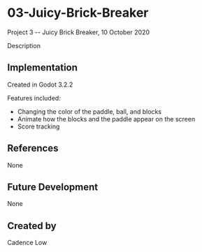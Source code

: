 # 03-Juicy-Brick-Breaker

Project 3 -- Juicy Brick Breaker, 10 October 2020

Description

## Implementation

Created in Godot 3.2.2

Features included:

+ Changing the color of the paddle, ball, and blocks
+ Animate how the blocks and the paddle appear on the screen
+ Score tracking

## References
None

## Future Development
None

## Created by
Cadence Low
